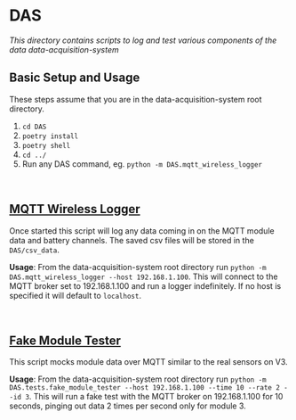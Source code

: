 # DAS

*This directory contains scripts to log and test various components of the data data-acquisition-system*

## **Basic Setup and Usage**
These steps assume that you are in the data-acquisition-system root directory.
1. `cd DAS`
2. `poetry install`
3. `poetry shell`
4. `cd ../`
5. Run any DAS command, eg. `python -m DAS.mqtt_wireless_logger`

<br>

## **[MQTT Wireless Logger](https://github.com/monash-human-power/data-acquisition-system/blob/master/DAS/mqtt_wireless_logger.py)**
Once started this script will log any data coming in on the MQTT module data and battery channels. The saved csv files will be stored in the `DAS/csv_data`. 

**Usage**: From the data-acquisition-system root directory run `python -m DAS.mqtt_wireless_logger --host 192.168.1.100`. This will connect to the MQTT broker set to 192.168.1.100 and run a logger indefinitely. If no host is specified it will default to `localhost`.

<br>

## **[Fake Module Tester](https://github.com/monash-human-power/data-acquisition-system/blob/master/DAS/tests/fake_module_tester.py)**
This script mocks module data over MQTT similar to the real sensors on V3.

**Usage**: From the data-acquisition-system root directory run `python -m DAS.tests.fake_module_tester --host 192.168.1.100 --time 10 --rate 2 --id 3`. This will run a fake test with the MQTT broker on 192.168.1.100 for 10 seconds, pinging out data 2 times per second only for module 3.







